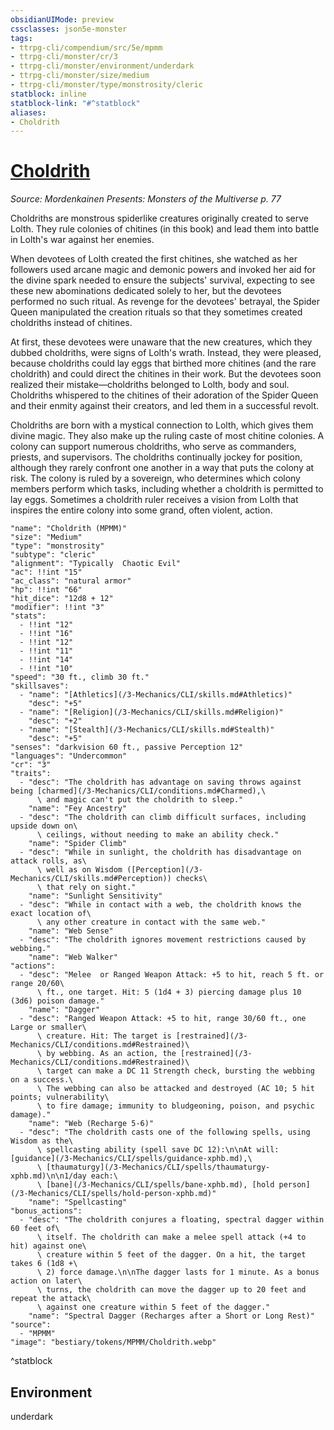 ```yaml
---
obsidianUIMode: preview
cssclasses: json5e-monster
tags:
- ttrpg-cli/compendium/src/5e/mpmm
- ttrpg-cli/monster/cr/3
- ttrpg-cli/monster/environment/underdark
- ttrpg-cli/monster/size/medium
- ttrpg-cli/monster/type/monstrosity/cleric
statblock: inline
statblock-link: "#^statblock"
aliases:
- Choldrith
---
```

# [Choldrith](3-Mechanics\CLI\bestiary\monstrosity/choldrith-mpmm.md)
*Source: Mordenkainen Presents: Monsters of the Multiverse p. 77*  

Choldriths are monstrous spiderlike creatures originally created to serve Lolth. They rule colonies of chitines (in this book) and lead them into battle in Lolth's war against her enemies.

When devotees of Lolth created the first chitines, she watched as her followers used arcane magic and demonic powers and invoked her aid for the divine spark needed to ensure the subjects' survival, expecting to see these new abominations dedicated solely to her, but the devotees performed no such ritual. As revenge for the devotees' betrayal, the Spider Queen manipulated the creation rituals so that they sometimes created choldriths instead of chitines.

At first, these devotees were unaware that the new creatures, which they dubbed choldriths, were signs of Lolth's wrath. Instead, they were pleased, because choldriths could lay eggs that birthed more chitines (and the rare choldrith) and could direct the chitines in their work. But the devotees soon realized their mistake—choldriths belonged to Lolth, body and soul. Choldriths whispered to the chitines of their adoration of the Spider Queen and their enmity against their creators, and led them in a successful revolt.

Choldriths are born with a mystical connection to Lolth, which gives them divine magic. They also make up the ruling caste of most chitine colonies. A colony can support numerous choldriths, who serve as commanders, priests, and supervisors. The choldriths continually jockey for position, although they rarely confront one another in a way that puts the colony at risk. The colony is ruled by a sovereign, who determines which colony members perform which tasks, including whether a choldrith is permitted to lay eggs. Sometimes a choldrith ruler receives a vision from Lolth that inspires the entire colony into some grand, often violent, action.

```statblock
"name": "Choldrith (MPMM)"
"size": "Medium"
"type": "monstrosity"
"subtype": "cleric"
"alignment": "Typically  Chaotic Evil"
"ac": !!int "15"
"ac_class": "natural armor"
"hp": !!int "66"
"hit_dice": "12d8 + 12"
"modifier": !!int "3"
"stats":
  - !!int "12"
  - !!int "16"
  - !!int "12"
  - !!int "11"
  - !!int "14"
  - !!int "10"
"speed": "30 ft., climb 30 ft."
"skillsaves":
  - "name": "[Athletics](/3-Mechanics/CLI/skills.md#Athletics)"
    "desc": "+5"
  - "name": "[Religion](/3-Mechanics/CLI/skills.md#Religion)"
    "desc": "+2"
  - "name": "[Stealth](/3-Mechanics/CLI/skills.md#Stealth)"
    "desc": "+5"
"senses": "darkvision 60 ft., passive Perception 12"
"languages": "Undercommon"
"cr": "3"
"traits":
  - "desc": "The choldrith has advantage on saving throws against being [charmed](/3-Mechanics/CLI/conditions.md#Charmed),\
      \ and magic can't put the choldrith to sleep."
    "name": "Fey Ancestry"
  - "desc": "The choldrith can climb difficult surfaces, including upside down on\
      \ ceilings, without needing to make an ability check."
    "name": "Spider Climb"
  - "desc": "While in sunlight, the choldrith has disadvantage on attack rolls, as\
      \ well as on Wisdom ([Perception](/3-Mechanics/CLI/skills.md#Perception)) checks\
      \ that rely on sight."
    "name": "Sunlight Sensitivity"
  - "desc": "While in contact with a web, the choldrith knows the exact location of\
      \ any other creature in contact with the same web."
    "name": "Web Sense"
  - "desc": "The choldrith ignores movement restrictions caused by webbing."
    "name": "Web Walker"
"actions":
  - "desc": "Melee  or Ranged Weapon Attack: +5 to hit, reach 5 ft. or range 20/60\
      \ ft., one target. Hit: 5 (1d4 + 3) piercing damage plus 10 (3d6) poison damage."
    "name": "Dagger"
  - "desc": "Ranged Weapon Attack: +5 to hit, range 30/60 ft., one Large or smaller\
      \ creature. Hit: The target is [restrained](/3-Mechanics/CLI/conditions.md#Restrained)\
      \ by webbing. As an action, the [restrained](/3-Mechanics/CLI/conditions.md#Restrained)\
      \ target can make a DC 11 Strength check, bursting the webbing on a success.\
      \ The webbing can also be attacked and destroyed (AC 10; 5 hit points; vulnerability\
      \ to fire damage; immunity to bludgeoning, poison, and psychic damage)."
    "name": "Web (Recharge 5-6)"
  - "desc": "The choldrith casts one of the following spells, using Wisdom as the\
      \ spellcasting ability (spell save DC 12):\n\nAt will: [guidance](/3-Mechanics/CLI/spells/guidance-xphb.md),\
      \ [thaumaturgy](/3-Mechanics/CLI/spells/thaumaturgy-xphb.md)\n\n1/day each:\
      \ [bane](/3-Mechanics/CLI/spells/bane-xphb.md), [hold person](/3-Mechanics/CLI/spells/hold-person-xphb.md)"
    "name": "Spellcasting"
"bonus_actions":
  - "desc": "The choldrith conjures a floating, spectral dagger within 60 feet of\
      \ itself. The choldrith can make a melee spell attack (+4 to hit) against one\
      \ creature within 5 feet of the dagger. On a hit, the target takes 6 (1d8 +\
      \ 2) force damage.\n\nThe dagger lasts for 1 minute. As a bonus action on later\
      \ turns, the choldrith can move the dagger up to 20 feet and repeat the attack\
      \ against one creature within 5 feet of the dagger."
    "name": "Spectral Dagger (Recharges after a Short or Long Rest)"
"source":
  - "MPMM"
"image": "bestiary/tokens/MPMM/Choldrith.webp"
```
^statblock

## Environment

underdark
